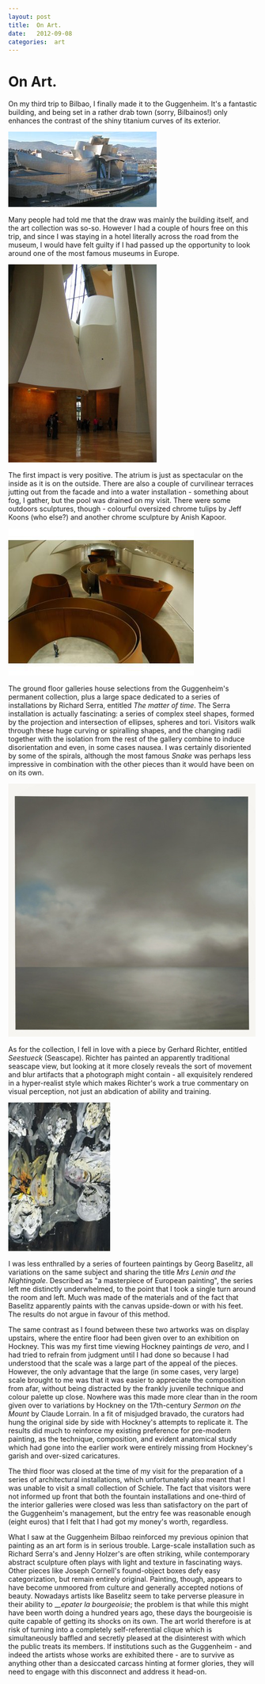 ```yaml
---
layout: post
title:  On Art. 
date:   2012-09-08 
categories:  art 
---
```


# On Art.


On my third trip to Bilbao, I finally made it to the Guggenheim. It's a fantastic building, and being set in a rather drab town (sorry, Bilbainos!) only enhances the contrast of the shiny titanium curves of its exterior.

![](/images/unknown_filename.255.jpeg)

Many people had told me that the draw was mainly the building itself, and the art collection was so-so. However I had a couple of hours free on this trip, and since I was staying in a hotel literally across the road from the museum, I would have felt guilty if I had passed up the opportunity to look around one of the most famous museums in Europe.

![](/images/unknown_filename.254.jpeg)

The first impact is very positive. The atrium is just as spectacular on the inside as it is on the outside. There are also a couple of curvilinear terraces jutting out from the facade and into a water installation - something about fog, I gather, but the pool was drained on my visit. There were some outdoors sculptures, though - colourful oversized chrome tulips by Jeff Koons (who else?) and another chrome sculpture by Anish Kapoor.

![](/images/unknown_filename.256.jpeg)

The ground floor galleries house selections from the Guggenheim's permanent collection, plus a large space dedicated to a series of installations by Richard Serra, entitled *The matter of time*. The Serra installation is actually fascinating: a series of complex steel shapes, formed by the projection and intersection of ellipses, spheres and tori. Visitors walk through these huge curving or spiralling shapes, and the changing radii together with the isolation from the rest of the gallery combine to induce disorientation and even, in some cases nausea. I was certainly disoriented by some of the spirals, although the most famous *Snake* was perhaps less impressive in combination with the other pieces than it would have been on on its own.

![](/images/unknown_filename.257.jpeg)

As for the collection, I fell in love with a piece by Gerhard Richter, entitled *Seestueck* (Seascape). Richter has painted an apparently traditional seascape view, but looking at it more closely reveals the sort of movement and blur artifacts that a photograph might contain - all exquisitely rendered in a hyper-realist style which makes Richter's work a true commentary on visual perception, not just an abdication of ability and training.

![](/images/unknown_filename.258.jpeg)

I was less enthralled by a series of fourteen paintings by Georg Baselitz, all variations on the same subject and sharing the title *Mrs Lenin and the Nightingale*. Described as "a masterpiece of European painting", the series left me distinctly underwhelmed, to the point that I took a single turn around the room and left. Much was made of the materials and of the fact that Baselitz apparently paints with the canvas upside-down or with his feet. The results do not argue in favour of this method.

The same contrast as I found between these two artworks was on display upstairs, where the entire floor had been given over to an exhibition on Hockney. This was my first time viewing Hockney paintings *de vero*, and I had tried to refrain from judgment until I had done so because I had understood that the scale was a large part of the appeal of the pieces. However, the only advantage that the large (in some cases, very large) scale brought to me was that it was easier to appreciate the composition from afar, without being distracted by the frankly juvenile technique and colour palette up close. Nowhere was this made more clear than in the room given over to variations by Hockney on the 17th-century *Sermon on the Mount* by Claude Lorrain. In a fit of misjudged bravado, the curators had hung the original side by side with Hockney's attempts to replicate it. The results did much to reinforce my existing preference for pre-modern painting, as the technique, composition, and evident anatomical study which had gone into the earlier work were entirely missing from Hockney's garish and over-sized caricatures.

The third floor was closed at the time of my visit for the preparation of a series of architectural installations, which unfortunately also meant that I was unable to visit a small collection of Schiele. The fact that visitors were not informed up front that both the fountain installations and one-third of the interior galleries were closed was less than satisfactory on the part of the Guggenheim's management, but the entry fee was reasonable enough (eight euros) that I felt that I had got my money's worth, regardless.

What I saw at the Guggenheim Bilbao reinforced my previous opinion that painting as an art form is in serious trouble. Large-scale installation such as Richard Serra's and Jenny Holzer's are often striking, while contemporary abstract sculpture often plays with light and texture in fascinating ways. Other pieces like Joseph Cornell's found-object boxes defy easy categorization, but remain entirely original. Painting, though, appears to have become unmoored from culture and generally accepted notions of beauty. Nowadays artists like Baselitz seem to take perverse pleasure in their ability to _*_epater la bourgeoisie*; the problem is that while this might have been worth doing a hundred years ago, these days the bourgeoisie is quite capable of getting its shocks on its own. The art world therefore is at risk of turning into a completely self-referential clique which is simultaneously baffled and secretly pleased at the disinterest with which the public treats its members. If institutions such as the Guggenheim - and indeed the artists whose works are exhibited there - are to survive as anything other than a desiccated carcass hinting at former glories, they will need to engage with this disconnect and address it head-on.

